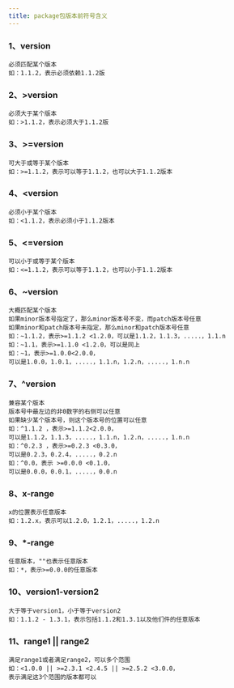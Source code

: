 ```yaml
---
title: package包版本前符号含义
---
```


### 1、version

```
必须匹配某个版本
如：1.1.2，表示必须依赖1.1.2版
```

### 2、>version

```
必须大于某个版本
如：>1.1.2，表示必须大于1.1.2版
```

### 3、>=version

```
可大于或等于某个版本
如：>=1.1.2，表示可以等于1.1.2，也可以大于1.1.2版本
```

### 4、<version

```
必须小于某个版本 
如：<1.1.2，表示必须小于1.1.2版本
```

### 5、<=version

```
可以小于或等于某个版本
如：<=1.1.2，表示可以等于1.1.2，也可以小于1.1.2版本
```

### 6、~version

```
大概匹配某个版本
如果minor版本号指定了，那么minor版本号不变，而patch版本号任意
如果minor和patch版本号未指定，那么minor和patch版本号任意
如：~1.1.2，表示>=1.1.2 <1.2.0，可以是1.1.2，1.1.3，.....，1.1.n 
如：~1.1，表示>=1.1.0 <1.2.0，可以是同上
如：~1，表示>=1.0.0<2.0.0，
可以是1.0.0，1.0.1，.....，1.1.n，1.2.n，.....，1.n.n
```

### 7、^version

```
兼容某个版本
版本号中最左边的非0数字的右侧可以任意
如果缺少某个版本号，则这个版本号的位置可以任意
如：^1.1.2 ，表示>=1.1.2<2.0.0，
可以是1.1.2，1.1.3，.....，1.1.n，1.2.n，.....，1.n.n
如：^0.2.3 ，表示>=0.2.3 <0.3.0，
可以是0.2.3，0.2.4，.....，0.2.n
如：^0.0，表示 >=0.0.0 <0.1.0，
可以是0.0.0，0.0.1，.....，0.0.n
```

### 8、x-range

```
x的位置表示任意版本
如：1.2.x，表示可以1.2.0，1.2.1，.....，1.2.n
```

### 9、*-range

```
任意版本，""也表示任意版本
如：*，表示>=0.0.0的任意版本
```

### 10、version1-version2

```
大于等于version1，小于等于version2
如：1.1.2 - 1.3.1，表示包括1.1.2和1.3.1以及他们件的任意版本
```

### 11、range1 || range2

```
满足range1或者满足range2，可以多个范围
如：<1.0.0 || >=2.3.1 <2.4.5 || >=2.5.2 <3.0.0，
表示满足这3个范围的版本都可以
```



